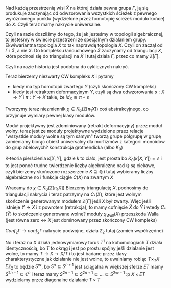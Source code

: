 Nad każdą przestrzenią wisi $\tilde{X}$ na której działa pewna grupa $\Gamma$, ją się produkuje zaczynając od odwzorowania wszystkich ścieżek z pewnego wyróżnionego punktu (wydzielone przez homotopię ścieżek modulo końce) do $X$. Czyli teraz mamy nakrycie uniwersalne.

Czyli na razie doszliśmy do tego, że jak jesteśmy w topologii algebraicznej, to jesteśmy w świecie przestrzeni ze specjalnym działaniem grupy.
Ekwiwariantna topologia $\tilde{X}$ to tak naprawdę topologia $X$. Czyli on zaczął od $\Gamma$ i $\tilde{X}$, a nie $X$.
Do kompleksu łańcuchowego $\tilde{X}$ zaczynamy od triangulacji $X$, która podnosi się do triangulacji na $\tilde{X}$ i tutaj działa $\Gamma$, przez co mamy $\mathbb{Z}[\Gamma]$. 

Czyli na razie historia jest podobna do cyklicznych nakryć.

Teraz bierzemy niezwarty CW kompleks $X$ i pytamy
- kiedy ma typ homotopii zwartego $Y$ (czyli skończony CW kompleks)
- kiedy jest retraktem deformacyjnym $Y$, czyli są dwa odwzorowania $s:X\to Y$ i $\pi:Y\to X$ takie, że $id_X\cong \pi\circ s$

Tworzymy teraz niezmiennik $\chi\in K_0(\mathbb{Z}[\pi_1X])$ coś abstrakcyjnego, co przyjmuje wymiary pewnej klasy modułów.  

Moduł projektywny jest zdominiowany (retrakt deformacyjny) przez moduł wolny.
teraz jest że moduły projektywne wydzielone przez relacje "wszystkie moduły wolne są tym samym" tworzą grupe
półgrupę w grupę zamieniamy biorąc obiekt uniwersalny dla morfizmów z kategorii monoidów do grup abelowych? konstrukcja grothendicka (albo $K_0$)

K-teoria pierścienia $k[X,Y]$, gdzie $k$ to ciało, jest prosta bo $K_0(k[X,Y])=\mathbb{Z}$ i to jest ponoć trudne twierdzenie
liczby algebraiczne nad $\mathbb{Q}$ są ciekawe, czyli bierzemy skończone rozszerzenie $K\supseteq \mathbb{Q}$ i tutaj wybieramy liczby algebraiczne
no i funkcje ciągłe $C(X)$ na zwartym $X$ 

Wracamy do $\chi\in K_0(\mathbb{Z}[\pi_1X])$ 
Bierzemy triangulację $X$, podnosimy do triangulacji nakrycia i teraz patrzymy na $C_*(\tilde{X})$, które jest wolnym skończenie generowanym modułem $\mathbb{Z}[\Gamma]$ jeśli $X$ był zwarty.
Więc jeśli istnieje $Y\to X$ i z powrotem (retrakcja), to mamy cofnięcie $\tilde{X}$ do $\tilde{Y}$ i wtedy $C_*(\tilde{Y})$ to skończenie generowane wolne? moduły
$\chi_{Wall}(X)$ przeszkoda Walla (jest równa zero $\iff$ $X$ jest dominowany przez skończony CW kompleks)

$Conf_2\Gamma\to conf_2\Gamma$ nakrycie podwójne, działa $\mathbb{Z}_2$ tutaj (zamień współrzędne)

No i teraz na $X$ działa jednowymiarowy torus $T^1$
na kohomologiach $T$ działa identycznością, bo $T$ to okrąg i jest po prostu spójny
jeśli działanie jest wolne, to mamy 
$T\to X\to X/T$
i to jest badane przez klasy charakterystyczne
jak działanie nie jest wolne, to uwalniamy robiąc $T\times_TX$ 
$E\mathbb{Z}_2$ to będzie $S^\infty$, bo $S^n\subseteq S^{n+1}$ jest ściągalna w większej sferze
$ET$ mamy $S^{2n-1}\subseteq \mathbb{C}^n$ i teraz mamy $S^{2n-1}\subseteq S^{2n+1}\subseteq...\subseteq S^{2\infty-1}$ :p
$X\times ET$ wydzielamy przez diagonalne działanie $T\times T$ 
